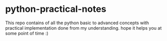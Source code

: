# python-practical-notes
This repo contains of all the python basic to advanced concepts with practical implementation done from my understanding.
hope it helps you at some point of time :)
